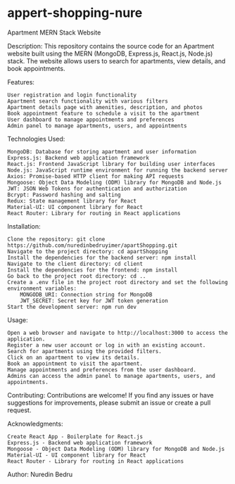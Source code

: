 # appert-shopping-nure
Apartment MERN Stack Website

Description:
This repository contains the source code for an Apartment website built using the MERN (MongoDB, Express.js, React.js, Node.js) stack. The website allows users to search for apartments, view details, and book appointments.

Features:

    User registration and login functionality
    Apartment search functionality with various filters
    Apartment details page with amenities, description, and photos
    Book appointment feature to schedule a visit to the apartment
    User dashboard to manage appointments and preferences
    Admin panel to manage apartments, users, and appointments

Technologies Used:

    MongoDB: Database for storing apartment and user information
    Express.js: Backend web application framework
    React.js: Frontend JavaScript library for building user interfaces
    Node.js: JavaScript runtime environment for running the backend server
    Axios: Promise-based HTTP client for making API requests
    Mongoose: Object Data Modeling (ODM) library for MongoDB and Node.js
    JWT: JSON Web Tokens for authentication and authorization
    Bcrypt: Password hashing and salting
    Redux: State management library for React
    Material-UI: UI component library for React
    React Router: Library for routing in React applications

Installation:

    Clone the repository: git clone https://github.com/nuredinbedruyimer/apartShopping.git
    Navigate to the project directory: cd apartShopping
    Install the dependencies for the backend server: npm install
    Navigate to the client directory: cd client
    Install the dependencies for the frontend: npm install
    Go back to the project root directory: cd ..
    Create a .env file in the project root directory and set the following environment variables:
        MONGODB_URI: Connection string for MongoDB
        JWT_SECRET: Secret key for JWT token generation
    Start the development server: npm run dev

Usage:

    Open a web browser and navigate to http://localhost:3000 to access the application.
    Register a new user account or log in with an existing account.
    Search for apartments using the provided filters.
    Click on an apartment to view its details.
    Book an appointment to visit the apartment.
    Manage appointments and preferences from the user dashboard.
    Admins can access the admin panel to manage apartments, users, and appointments.

Contributing:
Contributions are welcome! If you find any issues or have suggestions for improvements, please submit an issue or create a pull request.



Acknowledgments:

    Create React App - Boilerplate for React.js
    Express.js - Backend web application framework
    Mongoose - Object Data Modeling (ODM) library for MongoDB and Node.js
    Material-UI - UI component library for React
    React Router - Library for routing in React applications

Author:
Nuredin Bedru
